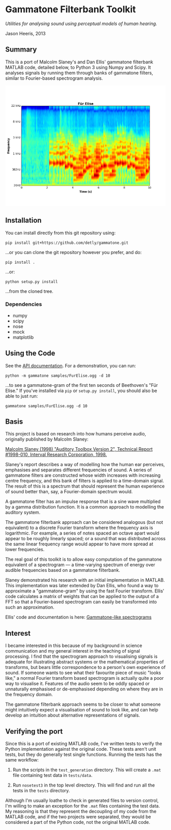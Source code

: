 Gammatone Filterbank Toolkit
============================

*Utilities for analysing sound using perceptual models of human hearing.*

Jason Heeris, 2013

Summary
-------

This is a port of Malcolm Slaney's and Dan Ellis' gammatone filterbank MATLAB
code, detailed below, to Python 3 using Numpy and Scipy. It analyses signals by
running them through banks of gammatone filters, similar to Fourier-based
spectrogram analysis.

![Gammatone-based spectrogram of Für Elise](doc/FurElise.png)

Installation
------------

You can install directly from this git repository using:

```text
pip install git+https://github.com/detly/gammatone.git
```

...or you can clone the git repository however you prefer, and do:

```text
pip install .
```

...or:

```
python setup.py install
```

...from the cloned tree.

### Dependencies

 - numpy
 - scipy
 - nose
 - mock
 - matplotlib

Using the Code
--------------

See the [API documentation](http://detly.github.io/gammatone/). For a
demonstration, you can run:

```text
python -m gammatone samples/FurElise.ogg -d 10
```

...to see a gammatone-gram of the first ten seconds of Beethoven's "Für Elise."
If you've installed via `pip` or `setup.py install`, you should also be able to
just run:

```text
gammatone samples/FurElise.ogg -d 10
```

Basis
-----

This project is based on research into how humans perceive audio, originally
published by Malcolm Slaney:

[Malcolm Slaney (1998) "Auditory Toolbox Version 2", Technical Report #1998-010,
Interval Research Corporation, 1998.](
http://cobweb.ecn.purdue.edu/~malcolm/interval/1998-010/
)

Slaney's report describes a way of modelling how the human ear perceives,
emphasises and separates different frequencies of sound. A series of gammatone
filters are constructed whose width increases with increasing centre frequency,
and this bank of filters is applied to a time-domain signal. The result of this
is a spectrum that should represent the human experience of sound better than,
say, a Fourier-domain spectrum would.

A gammatone filter has an impulse response that is a sine wave multiplied by a
gamma distribution function. It is a common approach to modelling the auditory
system.

The gammatone filterbank approach can be considered analogous (but not
equivalent) to a discrete Fourier transform where the frequency axis is
logarithmic. For example, a series of notes spaced an octave apart would appear
to be roughly linearly spaced; or a sound that was distributed across the same
linear frequency range would appear to have more spread at lower frequencies.

The real goal of this toolkit is to allow easy computation of the gammatone
equivalent of a spectrogram — a time-varying spectrum of energy over audible
frequencies based on a gammatone filterbank.

Slaney demonstrated his research with an initial implementation in MATLAB. This
implementation was later extended by Dan Ellis, who found a way to approximate a
"gammatone-gram" by using the fast Fourier transform. Ellis' code calculates a
matrix of weights that can be applied to the output of a FFT so that a
Fourier-based spectrogram can easily be transformed into such an approximation.

Ellis' code and documentation is here: [Gammatone-like spectrograms](
http://labrosa.ee.columbia.edu/matlab/gammatonegram/
)

Interest
--------

I became interested in this because of my background in science communication
and my general interest in the teaching of signal processing. I find that the
spectrogram approach to visualising signals is adequate for illustrating
abstract systems or the mathematical properties of transforms, but bears little
correspondence to a person's own experience of sound. If someone wants to see
what their favourite piece of music "looks like," a normal Fourier transform
based spectrogram is actually quite a poor way to visualise it. Features of the
audio seem to be oddly spaced or unnaturally emphasised or de-emphasised
depending on where they are in the frequency domain.

The gammatone filterbank approach seems to be closer to what someone might
intuitively expect a visualisation of sound to look like, and can help develop
an intuition about alternative representations of signals.

Verifying the port
------------------

Since this is a port of existing MATLAB code, I've written tests to verify the
Python implementation against the original code. These tests aren't unit tests,
but they do generally test single functions. Running the tests has the same
workflow:

  1. Run the scripts in the `test_generation` directory. This will create a
     `.mat` file containing test data in `tests/data`.

  2. Run `nosetest3` in the top level directory. This will find and run all the
     tests in the `tests` directory.

Although I'm usually loathe to check in generated files to version control, I'm
willing to make an exception for the `.mat` files containing the test data. My
reasoning is that they represent the decoupling of my code from the MATLAB code,
and if the two projects were separated, they would be considered a part of the
Python code, not the original MATLAB code.

